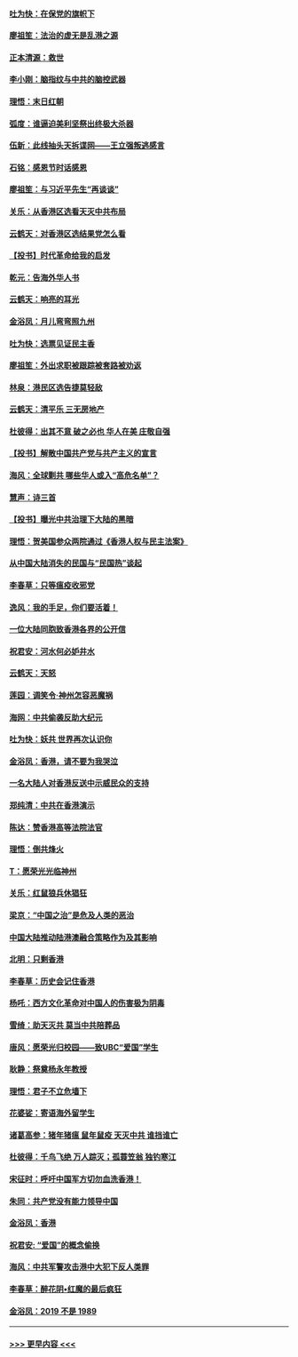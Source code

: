#### [吐为快：在保党的旗帜下](../pages/nsc993/n11691188.md?t=11302022) 
#### [廖祖笙：法治的虚无是乱港之源](../pages/nsc993/n11690605.md?t=11302022) 
#### [正本清源：救世](../pages/nsc993/n11689134.md?t=11302022) 
#### [李小刚：脑指纹与中共的脑控武器](../pages/nsc993/n11688900.md?t=11302022) 
#### [理悟：末日红朝](../pages/nsc993/n11688829.md?t=11302022) 
#### [弧度：谁逼迫美利坚祭出终极大杀器](../pages/nsc993/n11688735.md?t=11302022) 
#### [伍新：此线抽头天拆谍网——王立强叛逃感言](../pages/nsc993/n11687981.md?t=11302022) 
#### [石铭：感恩节时话感恩](../pages/nsc993/n11687568.md?t=11302022) 
#### [廖祖笙：与习近平先生“再谈谈”](../pages/nsc993/n11687005.md?t=11302022) 
#### [关乐：从香港区选看天灭中共布局](../pages/nsc993/n11686647.md?t=11302022) 
#### [云鹤天：对香港区选结果党怎么看](../pages/nsc993/n11686216.md?t=11302022) 
#### [【投书】时代革命给我的启发](../pages/nsc993/n11684287.md?t=11302022) 
#### [乾元：告海外华人书](../pages/nsc993/n11684044.md?t=11302022) 
#### [云鹤天：响亮的耳光](../pages/nsc993/n11684254.md?t=11302022) 
#### [金浴凤：月儿弯弯照九州](../pages/nsc993/n11684231.md?t=11302022) 
#### [吐为快：选票见证民主香](../pages/nsc993/n11684206.md?t=11302022) 
#### [廖祖笙：外出求职被跟踪被套路被劝返](../pages/nsc993/n11683874.md?t=11302022) 
#### [林泉：港民区选告捷莫轻敌](../pages/nsc993/n11683930.md?t=11302022) 
#### [云鹤天：清平乐 三无房地产](../pages/nsc993/n11681521.md?t=11302022) 
#### [杜彼得：出其不意 破之必也 华人在美 庄敬自强](../pages/nsc993/n11679554.md?t=11302022) 
#### [【投书】解散中国共产党与共产主义的宣言](../pages/nsc993/n11679177.md?t=11302022) 
#### [海风：全球剿共 哪些华人或入“高危名单”？](../pages/nsc993/n11678617.md?t=11302022) 
#### [慧声：诗三首](../pages/nsc993/n11678848.md?t=11302022) 
#### [【投书】曝光中共治理下大陆的黑暗](../pages/nsc993/n11678674.md?t=11302022) 
#### [理悟：贺美国参众两院通过《香港人权与民主法案》](../pages/nsc993/n11678104.md?t=11302022) 
#### [从中国大陆消失的民国与“民国热”谈起](../pages/nsc993/n11678075.md?t=11302022) 
#### [李春草：只等瘟疫收邪党](../pages/nsc993/n11677308.md?t=11302022) 
#### [逸风：我的手足，你们要活着！](../pages/nsc993/n11676352.md?t=11302022) 
#### [一位大陆同胞致香港各界的公开信](../pages/nsc993/n11675761.md?t=11302022) 
#### [祝君安：河水何必妒井水](../pages/nsc993/n11675746.md?t=11302022) 
#### [云鹤天：天怒](../pages/nsc993/n11675718.md?t=11302022) 
#### [莲园：调笑令‧神州怎容恶魔祸](../pages/nsc993/n11675648.md?t=11302022) 
#### [海网：中共偷袭反助大纪元](../pages/nsc993/n11673515.md?t=11302022) 
#### [吐为快：妖共 世界再次认识你](../pages/nsc993/n11673506.md?t=11302022) 
#### [金浴凤：香港，请不要为我哭泣](../pages/nsc993/n11673248.md?t=11302022) 
#### [一名大陆人对香港反送中示威民众的支持](../pages/nsc993/n11672615.md?t=11302022) 
#### [郑纯清：中共在香港演示](../pages/nsc993/n11670539.md?t=11302022) 
#### [陈达：赞香港高等法院法官](../pages/nsc993/n11669542.md?t=11302022) 
#### [理悟：倒共烽火](../pages/nsc993/n11668844.md?t=11302022) 
#### [T：愿荣光光临神州](../pages/nsc993/n11668421.md?t=11302022) 
#### [关乐：红鼠狼兵休猖狂](../pages/nsc993/n11668378.md?t=11302022) 
#### [梁京：“中国之治”是危及人类的恶治](../pages/nsc993/n11668328.md?t=11302022) 
#### [中国大陆推动陆港澳融合策略作为及其影响](../pages/nsc993/n11668157.md?t=11302022) 
#### [北明：只剩香港](../pages/nsc993/n11668002.md?t=11302022) 
#### [李春草：历史会记住香港](../pages/nsc993/n11667927.md?t=11302022) 
#### [杨吒：西方文化革命对中国人的伤害极为阴毒](../pages/nsc993/n11664521.md?t=11302022) 
#### [雪绮：助天灭共 莫当中共陪葬品](../pages/nsc993/n11662650.md?t=11302022) 
#### [唐风：愿荣光归校园——致UBC“爱国”学生](../pages/nsc993/n11662194.md?t=11302022) 
#### [耿静：祭奠杨永年教授](../pages/nsc993/n11662514.md?t=11302022) 
#### [理悟：君子不立危墙下](../pages/nsc993/n11662172.md?t=11302022) 
#### [花婆娑：寄语海外留学生](../pages/nsc993/n11662121.md?t=11302022) 
#### [诸葛高参：猪年猪瘟 鼠年鼠疫 天灭中共 谁挡谁亡](../pages/nsc993/n11661980.md?t=11302022) 
#### [杜彼得：千鸟飞绝 万人踪灭；孤蓑笠翁 独钓寒江](../pages/nsc993/n11661170.md?t=11302022) 
#### [宋征时：呼吁中国军方切勿血洗香港！](../pages/nsc993/n11415318.md?t=11302022) 
#### [朱同：共产党没有能力领导中国](../pages/nsc993/n11660421.md?t=11302022) 
#### [金浴凤：香港](../pages/nsc993/n11660419.md?t=11302022) 
#### [祝君安: “爱国”的概念偷换](../pages/nsc993/n11659706.md?t=11302022) 
#### [海风：中共军警攻击港中大犯下反人类罪](../pages/nsc993/n11659632.md?t=11302022) 
#### [李春草：醉花阴•红魔的最后疯狂](../pages/nsc993/n11659287.md?t=11302022) 
#### [金浴凤：2019 不是 1989](../pages/nsc993/n11657663.md?t=11302022) 

----
#### [ >>> 更早内容 <<< ](../indexes/nsc993-earlier.md)
